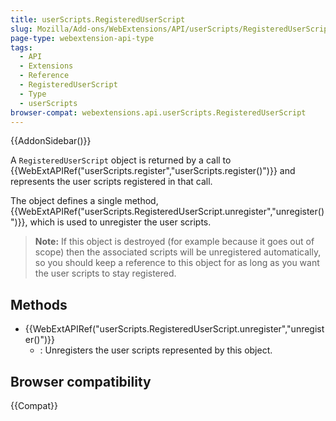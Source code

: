 ```yaml
---
title: userScripts.RegisteredUserScript
slug: Mozilla/Add-ons/WebExtensions/API/userScripts/RegisteredUserScript
page-type: webextension-api-type
tags:
  - API
  - Extensions
  - Reference
  - RegisteredUserScript
  - Type
  - userScripts
browser-compat: webextensions.api.userScripts.RegisteredUserScript
---
```


{{AddonSidebar()}}

A `RegisteredUserScript` object is returned by a call to {{WebExtAPIRef("userScripts.register","userScripts.register()")}} and represents the user scripts registered in that call.

The object defines a single method, {{WebExtAPIRef("userScripts.RegisteredUserScript.unregister","unregister()")}}, which is used to unregister the user scripts.

> **Note:** If this object is destroyed (for example because it goes out of scope) then the associated scripts will be unregistered automatically, so you should keep a reference to this object for as long as you want the user scripts to stay registered.

## Methods

- {{WebExtAPIRef("userScripts.RegisteredUserScript.unregister","unregister()")}}
  - : Unregisters the user scripts represented by this object.

## Browser compatibility

{{Compat}}

